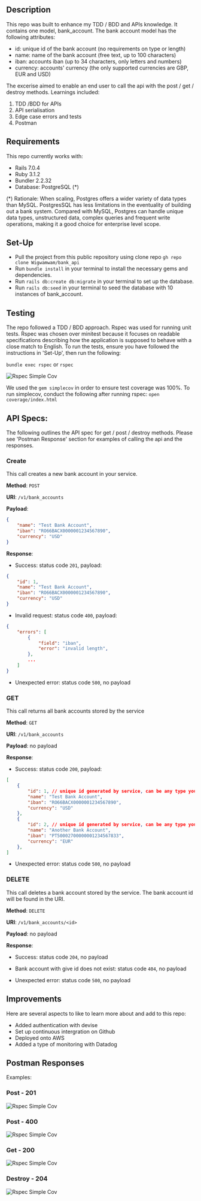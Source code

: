 ## Description

This repo was built to enhance my TDD / BDD and APIs knowledge. It contains one model, bank_account. The bank account model has the following attributes:

* id: unique id of the bank account (no requirements on type or length)
* name: name of the bank account (free text, up to 100 characters)
* iban: accounts iban (up to 34 characters, only letters and numbers)
* currency: accounts' currency (the only supported currencies are GBP, EUR and USD)

The excerise aimed to enable an end user to call the api with the post / get / destroy methods. Learnings included:

1. TDD /BDD for APIs
2. API serialisation
3. Edge case errors and tests
4. Postman

## Requirements

This repo currently works with:

* Rails 7.0.4
* Ruby 3.1.2
* Bundler 2.2.32
* Database: PostgreSQL (*)

(*) Rationale: When scaling, Postgres offers a wider variety of data types than MySQL. PostgresSQL has less limitations in the eventuality of building out a bank system. Compared with MySQL, Postgres can handle unique data types, unstructured data, complex queries and frequent write operations, making it a good choice for enterprise level scope.

## Set-Up

- Pull the project from this public repository using clone repo `gh repo clone Wigwamwam/bank_api`
- Run `bundle install` in your terminal to install the necessary gems and dependencies.
- Run `rails db:create db:migrate` in your terminal to set up the database.
- Run `rails db:seed` in your terminal to seed the database with 10 instances of bank_account.

## Testing

The repo followed a TDD / BDD approach. Rspec was used for running unit tests. Rspec was chosen over minitest because it focuses on readable specifications describing how the application is supposed to behave with a close match to English. To run the tests, ensure you have followed the instructions in 'Set-Up', then run the following:

`bundle exec rspec`
or
`rspec`
<!-- insert pic of tests passing -->
![Rspec Simple Cov](lib/read_me_photos/Rspec_tests_simplecov.png)


We used the `gem simplecov` in order to ensure test coverage was 100%. To run simplecov, conduct the following after running rspec:
`open coverage/index.html`

## API Specs:

The following outlines the API spec for get / post / destroy methods. Please see 'Postman Response' section for examples of calling the api and the responses.

### Create

This call creates a new bank account in your service.

__Method__: `POST`

__URI__: `/v1/bank_accounts`

__Payload__:

```json
{
    "name": "Test Bank Account",
    "iban": "RO66BACX0000001234567890",
    "currency": "USD"
}
```

__Response__:

* Success: status code `201`, payload:

```json
{
    "id": 1,
    "name": "Test Bank Account",
    "iban": "RO66BACX0000001234567890",
    "currency": "USD"
}
```

* Invalid request: status code `400`, payload:

```json
{
    "errors": [
        {
            "field": "iban",
            "error": "invalid length",
        },
        ...
    ]
}
```

* Unexpected error: status code `500`, no payload


### GET

This call returns all bank accounts stored by the service

__Method__: `GET`

__URI__: `/v1/bank_accounts`

__Payload__: no payload

__Response__:

* Success: status code `200`, payload:

```json
[
    {
        "id": 1, // unique id generated by service, can be any type you decide
        "name": "Test Bank Account",
        "iban": "RO66BACX0000001234567890",
        "currency": "USD"
    },
    {
        "id": 2, // unique id generated by service, can be any type you decide
        "name": "Another Bank Account",
        "iban": "PT50002700000001234567833",
        "currency": "EUR"
    },
]
```

* Unexpected error: status code `500`, no payload


### DELETE

This call deletes a bank account stored by the service. The bank account id will be found in the URI.

__Method__: `DELETE`

__URI__: `/v1/bank_accounts/<id>`

__Payload__: no payload

__Response__:

* Success: status code `204`, no payload

* Bank account with give id does not exist: status code `404`, no payload

* Unexpected error: status code `500`, no payload

## Improvements

Here are several aspects to like to learn more about and add to this repo:

* Added authentication with devise
* Set up continuous intergration on Github
* Deployed onto AWS
* Added a type of monitoring with Datadog


## Postman Responses

Examples:

### Post - 201

![Rspec Simple Cov](lib/read_me_photos/created_success.png)

### Post - 400

![Rspec Simple Cov](lib/read_me_photos/bad_request_create.png)

### Get - 200

![Rspec Simple Cov](lib/read_me_photos/index.png)

### Destroy - 204

![Rspec Simple Cov](lib/read_me_photos/delete.png)
